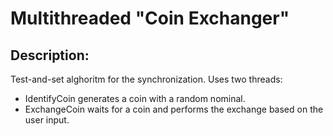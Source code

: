# Multithreaded "Coin Exchanger"
## Description:
Test-and-set alghoritm for the synchronization. Uses two threads:
* IdentifyCoin generates a coin with a random nominal.
* ExchangeCoin waits for a coin and performs the exchange based on the user input.
